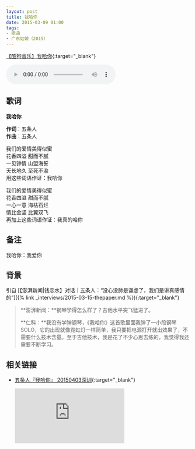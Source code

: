 ```yaml
---
layout: post
title: 我哈你
date: 2015-03-09 01:00
tags:
- 歌曲
- 广东姑娘（2015）
---
```


[【酷狗音乐】我哈你](https://www.kugou.com/song/#hash=A1CD5C82456AA0341D608E80D9C31B3B&album_id=977483){:target="_blank"}

<audio controls autoplay loop  src="https://onedrive.gimhoy.com/1drv/aHR0cHM6Ly8xZHJ2Lm1zL3UvcyFBbXVjeFU4NF9vc3NoQnlPT0tzWVNoQTdrXy1i.wav">
您的浏览器不支持 audio 标签。
</audio>

## 歌词

**我哈你**

**作词**：五条人  
**作曲**：五条人

我们的爱情美得似蜜  
花香四溢 甜而不腻  
一见钟情 山盟海誓  
天长地久 至死不渝  
用这些词语作证：我哈你

我们的爱情美得似蜜  
花香四溢 甜而不腻  
一心一意 海枯石烂  
情比金坚 比翼双飞  
再加上这些词语作证：我真的哈你

## 备注

我哈你：我爱你

## 背景

引自 [【澎湃新闻\|钱恋水】对话｜五条人：“没心没肺是谦虚了，我们是讲真感情的”]({% link _interviews/2015-03-15-thepaper.md %}){:target="_blank"}

> **澎湃新闻：**钢琴学得怎么样了？吉他水平突飞猛进了。
> 
> **仁科：**我没有学弹钢琴，《我哈你》这首歌里面我弹了一小段钢琴SOLO，它的出现就像霓虹灯一样简单，我只要把电源打开就出效果了，不需要什么技术含量。至于吉他技术，我是花了不少心思去练的，我觉得我还需要不断学习。

## 相关链接

- [五条人『我哈你』 20150403深圳](https://v.youku.com/v_show/id_XMTM5NDc1OTA2OA==.html?spm=a2h0c.8166622.PhoneSokuUgc_1.dscreenshot){:target="_blank"}

  <div class="iframe-container"><iframe class="responsive-iframe" src='https://player.youku.com/embed/XMTM5NDc1OTA2OA==' frameborder="no" allowfullscreen="true"></iframe></div>
  